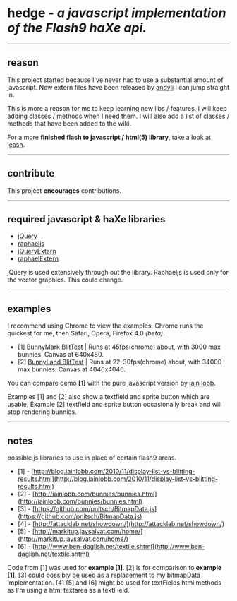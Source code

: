 # hedge - *a javascript implementation of the Flash9 haXe api.*
***
## reason
This project started because I've never had to use a substantial amount of javascript. Now extern files have been released by [andyli](https://github.com/andyli) I can jump straight in. 

This is more a reason for me to keep learning new libs / features. I will keep adding classes / methods when I need them. I will also add a list of classes / methods that have been added to the wiki.

For a more **finished flash to javascript / html(5) library**, take a look at [jeash](https://launchpad.net/jeash).
***
## contribute
This project **encourages** contributions.
***
## required javascript & haXe libraries
+ [jQuery](http://jquery.com)
+ [raphaeljs](http://raphaeljs.com/)
+ [jQueryExtern](https://github.com/andyli/jQueryExternForHaxe)
+ [raphaelExtern](https://github.com/andyli/raphaelExternForHaxe)

jQuery is used extensively through out the library. Raphaeljs is used only for the vector graphics. This could change.
***
## examples
I recommend using Chrome to view the examples. Chrome runs the quickest for me, then Safari, Opera, Firefox 4.0 *(beta)*.

+ [1] [BunnyMark BlitTest](http://skial.github.com/hedge/BunnyBlitTest.html) | Runs at 45fps(chrome) about, with 3000 max bunnies. Canvas at 640x480.
+ [2] [BunnyLand BlitTest](http://skial.github.com/hedge/BunnyLandBlitTest.html) | Runs at 22-30fps(chrome) about, with 34000 max bunnies. Canvas at 4046x4046.

You can compare demo **[1]** with the pure javascript version by [iain lobb](http://iainlobb.com/bunnies/bunnies.html).

Examples [1] and [2]  also show a textfield and sprite button which are usable. Example [2] textfield and sprite button occasionally break and will stop rendering bunnies.
***
## notes
possible js libraries to use in place of certain flash9 areas.

+ [1] - [http://blog.iainlobb.com/2010/11/display-list-vs-blitting-results.html](http://blog.iainlobb.com/2010/11/display-list-vs-blitting-results.html)
+ [2] - [http://iainlobb.com/bunnies/bunnies.html](http://iainlobb.com/bunnies/bunnies.html)
+ [3] - [https://github.com/pnitsch/BitmapData.js](https://github.com/pnitsch/BitmapData.js)
+ [4] - [http://attacklab.net/showdown/](http://attacklab.net/showdown/)
+ [5] - [http://markitup.jaysalvat.com/home/](http://markitup.jaysalvat.com/home/)
+ [6] - [http://www.ben-daglish.net/textile.shtml](http://www.ben-daglish.net/textile.shtml)

Code from [1] was used for **example [1]**. [2] is for comparison to **example [1]**.
[3] could possibly be used as a replacement to my bitmapData implementation.
[4] [5] and [6] might be used for textFields html methods as I'm using a html textarea as a textField.
